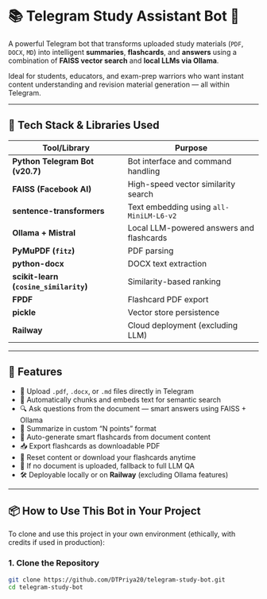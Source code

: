 # 📚 Telegram Study Assistant Bot 🤖

A powerful Telegram bot that transforms uploaded study materials (`PDF`, `DOCX`, `MD`) into intelligent **summaries**, **flashcards**, and **answers** using a combination of **FAISS vector search** and **local LLMs via Ollama**.

Ideal for students, educators, and exam-prep warriors who want instant content understanding and revision material generation — all within Telegram.

---

## 🧠 Tech Stack & Libraries Used

| Tool/Library                        | Purpose |
|------------------------------------|---------|
| **Python Telegram Bot (v20.7)**    | Bot interface and command handling |
| **FAISS (Facebook AI)**            | High-speed vector similarity search |
| **sentence-transformers**          | Text embedding using `all-MiniLM-L6-v2` |
| **Ollama + Mistral**               | Local LLM-powered answers and flashcards |
| **PyMuPDF (`fitz`)**               | PDF parsing |
| **python-docx**                    | DOCX text extraction |
| **scikit-learn (`cosine_similarity`)** | Similarity-based ranking |
| **FPDF**                           | Flashcard PDF export |
| **pickle**                         | Vector store persistence |
| **Railway**                        | Cloud deployment (excluding LLM) |

---

## 🚀 Features

- 📄 Upload `.pdf`, `.docx`, or `.md` files directly in Telegram
- 🧠 Automatically chunks and embeds text for semantic search
- 🔍 Ask questions from the document — smart answers using FAISS + Ollama
- 🧾 Summarize in custom “N points” format
- 🧠 Auto-generate smart flashcards from document content
- 📥 Export flashcards as downloadable PDF
- 🔄 Reset content or download your flashcards anytime
- 🧠 If no document is uploaded, fallback to full LLM QA
- 🛠️ Deployable locally or on **Railway** (excluding Ollama features)

---

## 📦 How to Use This Bot in Your Project

To clone and use this project in your own environment (ethically, with credits if used in production):

### 1. Clone the Repository

```bash
git clone https://github.com/DTPriya20/telegram-study-bot.git
cd telegram-study-bot
